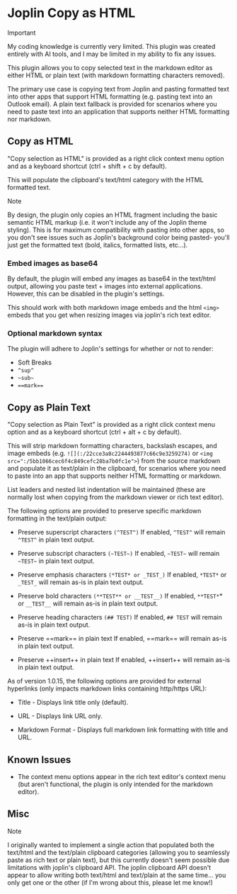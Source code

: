 # Joplin Copy as HTML

> [!important]
> My coding knowledge is currently very limited. This plugin was created entirely with AI tools, and I may be limited in my ability to fix any issues.

This plugin allows you to copy selected text in the markdown editor as either HTML or plain text (with markdown formatting characters removed).

The primary use case is copying text from Joplin and pasting formatted text into other apps that support HTML formatting (e.g. pasting text into an Outlook email). A plain text fallback is provided for scenarios where you need to paste text into an application that supports neither HTML formatting nor markdown.

## Copy as HTML

"Copy selection as HTML" is provided as a right click context menu option and as a keyboard shortcut (ctrl + shift + c by default).

This will populate the clipboard's text/html category with the HTML formatted text.

> [!note]
> By design, the plugin only copies an HTML fragment including the basic semantic HTML markup (i.e. it won't include any of the Joplin theme styling). This is for maximum compatibility with pasting into other apps, so you don't see issues such as Joplin's background color being pasted- you'll just get the formatted text (bold, italics, formatted lists, etc...).

### Embed images as base64

By default, the plugin will embed any images as base64 in the text/html output, allowing you paste text + images into external applications. However, this can be disabled in the plugin's settings.

This should work with both markdown image embeds and the html `<img>` embeds that you get when resizing images via joplin's rich text editor.

### Optional markdown syntax

The plugin will adhere to Joplin's settings for whether or not to render:

- Soft Breaks
- `^sup^`
- `~sub~`
- `==mark==`

## Copy as Plain Text

"Copy selection as Plain Text" is provided as a right click context menu option and as a keyboard shortcut (ctrl + alt + c by default).

This will strip markdown formatting characters, backslash escapes, and image embeds (e.g. `![](:/22cce3a8c2244493877c66c9e3259274)` or `<img src=":/5bb1066cec6f4c849cefc28ba7b0fc1e">`) from the source markdown and populate it as text/plain in the clipboard, for scenarios where you need to paste into an app that supports neither HTML formatting or markdown.

List leaders and nested list indentation will be maintained (these are normally lost when copying from the markdown viewer or rich text editor).

The following options are provided to preserve specific markdown formatting in the text/plain output:

- Preserve superscript characters `(^TEST^)`
If enabled, `^TEST^` will remain `^TEST^` in plain text output.

- Preserve subscript characters `(~TEST~)`
If enabled, `~TEST~` will remain `~TEST~` in plain text output.

- Preserve emphasis characters `(*TEST* or _TEST_)`
If enabled, `*TEST*` or `_TEST_` will remain as-is in plain text output.

- Preserve bold characters `(**TEST** or __TEST__)`
If enabled, `**TEST*`* or `__TEST__` will remain as-is in plain text output.

- Preserve heading characters `(## TEST)`
If enabled, `## TEST` will remain as-is in plain text output.

- Preserve ==mark== in plain text
If enabled, ==mark== will remain as-is in plain text output.

- Preserve ++insert++ in plain text
If enabled, ++insert++ will remain as-is in plain text output.

As of version 1.0.15, the following options are provided for external hyperlinks (only impacts markdown links containing http/https URL):

- Title - Displays link title only (default).

- URL - Displays link URL only.

- Markdown Format - Displays full markdown link formatting with title and URL.

## Known Issues

- The context menu options appear in the rich text editor's context menu (but aren't functional, the plugin is only intended for the markdown editor).

## Misc

> [!NOTE]
> I originally wanted to implement a single action that populated both the text/html and the text/plain clipboard categories (allowing you to seamlessly paste as rich text or plain text), but this currently doesn't seem possible due limitations with joplin's clipboard API. The joplin clipboard API doesn't appear to allow writing both text/html and text/plain at the same time... you only get one or the other (if I'm wrong about this, please let me know!)
